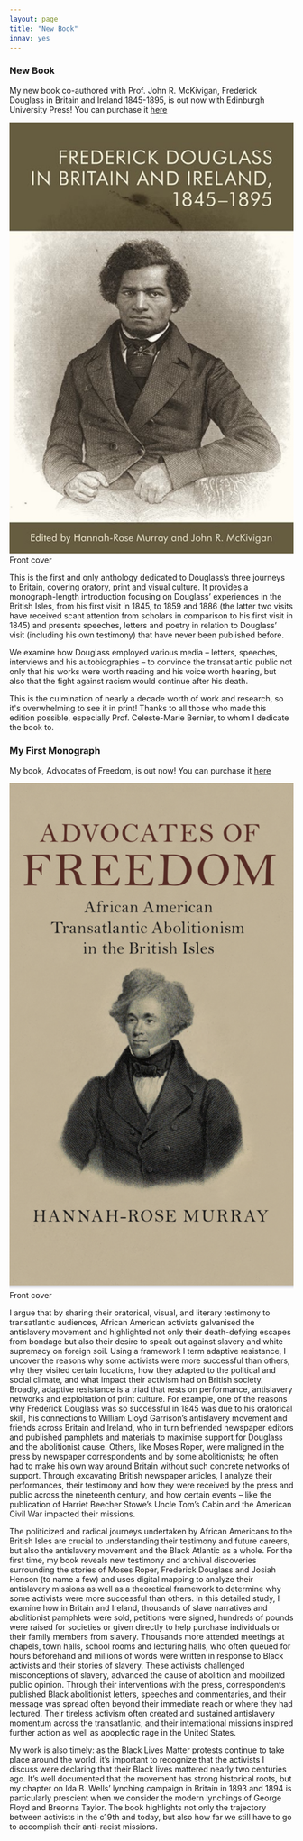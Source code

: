```yaml
---
layout: page
title: "New Book"
innav: yes
---
```


### New Book

My new book co-authored with Prof. John R. McKivigan, Frederick Douglass in Britain and Ireland 1845-1895, is out now with Edinburgh University Press! You can purchase it [here](https://edinburghuniversitypress.com/book-frederick-douglass-in-britain-and-ireland-1845-1895.html)

![Front Cover](/img/DouglassBook.jpg)
<span class="caption text-muted">Front cover</span>

This is the first and only anthology dedicated to Douglass’s three journeys to Britain, covering oratory, print and visual culture. It provides a monograph-length introduction focusing on Douglass’ experiences in the British Isles, from his first visit in 1845, to 1859 and 1886 (the latter two visits have received scant attention from scholars in comparison to his first visit in 1845) and presents speeches, letters and poetry in relation to Douglass’ visit (including his own testimony) that have never been published before. 

We examine how Douglass employed various media – letters, speeches, interviews and his autobiographies – to convince the transatlantic public not only that his works were worth reading and his voice worth hearing, but also that the fight against racism would continue after his death.

This is the culmination of nearly a decade worth of work and research, so it's overwhelming to see it in print! Thanks to all those who made this edition possible, especially Prof. Celeste-Marie Bernier, to whom I dedicate the book to.

### My First Monograph

My book, Advocates of Freedom, is out now! You can purchase it [here](https://www.waterstones.com/book/advocates-of-freedom/hannah-rose-murray/9781108487511)

![Front Cover](/img/AdvocatesCover.jpg)
<span class="caption text-muted">Front cover</span>

I argue that by sharing their oratorical, visual, and literary testimony to transatlantic audiences, African American activists galvanised the antislavery movement and highlighted not only their death-defying escapes from bondage but also their desire to speak out against slavery and white supremacy on foreign soil. Using a framework I term adaptive resistance, I uncover the reasons why some activists were more successful than others, why they visited certain locations, how they adapted to the political and social climate, and what impact their activism had on British society. Broadly, adaptive resistance is a triad that rests on performance, antislavery networks and exploitation of print culture. For example, one of the reasons why Frederick Douglass was so successful in 1845 was due to his oratorical skill, his connections to William Lloyd Garrison’s antislavery movement and friends across Britain and Ireland, who in turn befriended newspaper editors and published pamphlets and materials to maximise support for Douglass and the abolitionist cause. Others, like Moses Roper, were maligned in the press by newspaper correspondents and by some abolitionists; he often had to make his own way around Britain without such concrete networks of support. Through excavating British newspaper articles, I analyze their performances, their testimony and how they were received by the press and public across the nineteenth century, and how certain events – like the publication of Harriet Beecher Stowe’s Uncle Tom’s Cabin and the American Civil War impacted their missions. 

The politicized and radical journeys undertaken by African Americans to the British Isles are crucial to understanding their testimony and future careers, but also the antislavery movement and the Black Atlantic as a whole. For the first time, my book reveals new testimony and archival discoveries surrounding the stories of Moses Roper, Frederick Douglass and Josiah Henson (to name a few) and uses digital mapping to analyze their antislavery missions as well as a theoretical framework to determine why some activists were more successful than others. In this detailed study, I examine how in Britain and Ireland, thousands of slave narratives and abolitionist pamphlets were sold, petitions were signed, hundreds of pounds were raised for societies or given directly to help purchase individuals or their family members from slavery. Thousands more attended meetings at chapels, town halls, school rooms and lecturing halls, who often queued for hours beforehand and millions of words were written in response to Black activists and their stories of slavery. These activists challenged misconceptions of slavery, advanced the cause of abolition and mobilized public opinion. Through their interventions with the press, correspondents published Black abolitionist letters, speeches and commentaries, and their message was spread often beyond their immediate reach or where they had lectured. Their tireless activism often created and sustained antislavery momentum across the transatlantic, and their international missions inspired further action as well as apoplectic rage in the United States. 

My work is also timely: as the Black Lives Matter protests continue to take place around the world, it’s important to recognize that the activists I discuss were declaring that their Black lives mattered nearly two centuries ago. It’s well documented that the movement has strong historical roots, but my chapter on Ida B. Wells’ lynching campaign in Britain in 1893 and 1894 is particularly prescient when we consider the modern lynchings of George Floyd and Breonna Taylor. The book highlights not only the trajectory between activists in the c19th and today, but also how far we still have to go to accomplish their anti-racist missions.
